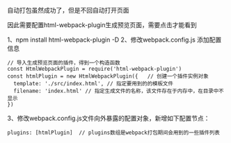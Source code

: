 自动打包虽然成功了，但是不回自动打开页面

因此需要配置html-webpack-plugin生成预览页面，需要点击才能看到

1、npm install html-webpack-plugin -D
2、修改webpack.config.js  添加配置信息

```
// 导入生成预览页面的插件，得到一个构造函数
const HtmlWebpackPlugin = require('html-webpack-plugin')
const htmlPlugin = new HtmlWebpackPlugin({   // 创建一个插件实例对象
  template: './src/index.html', // 指定要用到的的模板文件
  filename: 'index.html' // 指定生成文件的名称，该文件存在于内存中，在目录中不显示
})
```
3、修改webpack.config.js文件向外暴露的配置对象，新增如下配置节点：
```
plugins: [htmlPlugin]  // plugins数组是webpack打包期间会用到的一些插件列表
```

